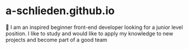# a-schlieden.github.io
📖 I am an inspired beginner front-end developer looking for a junior level position. I like to study and would like to apply my knowledge to new projects and become part of a good team
